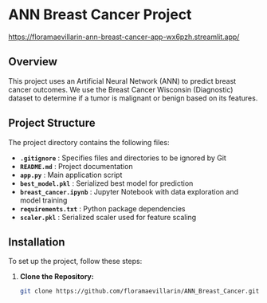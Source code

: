 # ANN Breast Cancer Project

https://floramaevillarin-ann-breast-cancer-app-wx6pzh.streamlit.app/

## Overview

This project uses an Artificial Neural Network (ANN) to predict breast cancer outcomes. We use the Breast Cancer Wisconsin (Diagnostic) dataset to determine if a tumor is malignant or benign based on its features.

## Project Structure

The project directory contains the following files:

- **`.gitignore`**           : Specifies files and directories to be ignored by Git
- **`README.md`**            : Project documentation
- **`app.py`**               : Main application script
- **`best_model.pkl`**       : Serialized best model for prediction
- **`breast_cancer.ipynb`**  : Jupyter Notebook with data exploration and model training
- **`requirements.txt`**     : Python package dependencies
- **`scaler.pkl`**           : Serialized scaler used for feature scaling


## Installation

To set up the project, follow these steps:

1. **Clone the Repository:**

   ```bash
   git clone https://github.com/floramaevillarin/ANN_Breast_Cancer.git
